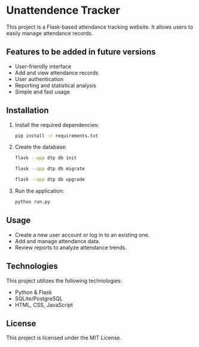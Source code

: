 # Unattendence Tracker

This project is a Flask-based attendance tracking website. It allows users to easily manage attendance records.

## Features to be added in future versions
- User-friendly interface
- Add and view attendance records
- User authentication
- Reporting and statistical analysis
- Simple and fast usage

## Installation
1. Install the required dependencies:
   ```sh
   pip install -r requirements.txt
   ```
2. Create the database:
   ```sh
   flask --app dtp db init
   ```
   ```sh
   flask --app dtp db migrate
   ```
   ```sh
   flask --app dtp db upgrade
   ```
3. Run the application:
   ```sh
   python run.py
   ```

## Usage
- Create a new user account or log in to an existing one.
- Add and manage attendance data.
- Review reports to analyze attendance trends.

## Technologies
This project utilizes the following technologies:
- Python & Flask
- SQLite/PostgreSQL
- HTML, CSS, JavaScript

## License
This project is licensed under the MIT License.


